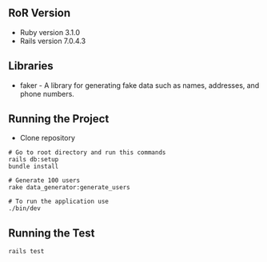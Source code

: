 ## RoR Version
* Ruby version 3.1.0
* Rails version 7.0.4.3

## Libraries
* faker - A library for generating fake data such as names, addresses, and phone numbers.

## Running the Project
* Clone repository

```
# Go to root directory and run this commands
rails db:setup
bundle install

# Generate 100 users
rake data_generator:generate_users

# To run the application use
./bin/dev
```


## Running the Test
```
rails test
```